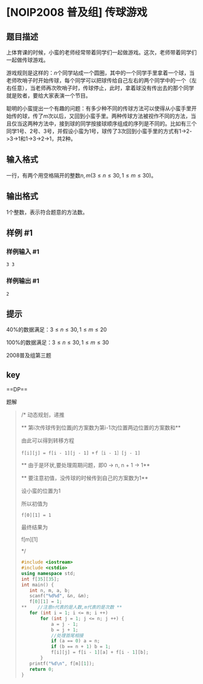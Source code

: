 # [NOIP2008 普及组] 传球游戏

## 题目描述

上体育课的时候，小蛮的老师经常带着同学们一起做游戏。这次，老师带着同学们一起做传球游戏。

游戏规则是这样的：$n$个同学站成一个圆圈，其中的一个同学手里拿着一个球，当老师吹哨子时开始传球，每个同学可以把球传给自己左右的两个同学中的一个（左右任意），当老师再次吹哨子时，传球停止，此时，拿着球没有传出去的那个同学就是败者，要给大家表演一个节目。

聪明的小蛮提出一个有趣的问题：有多少种不同的传球方法可以使得从小蛮手里开始传的球，传了$m$次以后，又回到小蛮手里。两种传球方法被视作不同的方法，当且仅当这两种方法中，接到球的同学按接球顺序组成的序列是不同的。比如有三个同学$1$号、$2$号、$3$号，并假设小蛮为$1$号，球传了$3$次回到小蛮手里的方式有$1$->$2$->$3$->$1$和$1$->$3$->$2$->$1$，共$2$种。

## 输入格式

一行，有两个用空格隔开的整数$n,m(3 \le n \le 30,1 \le m \le 30)$。

## 输出格式

$1$个整数，表示符合题意的方法数。

## 样例 #1

### 样例输入 #1

```
3 3
```

### 样例输出 #1

```
2
```

## 提示

40%的数据满足：$3 \le n \le 30,1 \le m \le 20$

100%的数据满足：$3 \le n \le 30,1 \le m \le 30$

2008普及组第三题



## key

==DP==

题解

>
>
>/* 动态规划，递推
>
>** 第i次传球传到位置j的方案数为第i-1次j位置两边位置的方案数和**
>
>由此可以得到转移方程
>
>```
>f[i][j] = f[i - 1][j - 1] +ｆ［i - 1］[j - 1]
>```
>
>** 由于是环状,要处理周期问题，即0 -> n, n + 1 -> 1**
>
>** 要注意初值，没传球的时候传到自己的方案数为1**
>
>设小蛮的位置为1
>
>所以初值为
>
>```
>f[0][1] = 1
>```
>
>最终结果为
>
>f[m][1]
>
>*/
>
>```cpp
>#include <iostream>
>#include <cstdio>
>using namespace std;
>int f[35][35];
>int main() {
>    int n, m, a, b;
>    scanf("%d%d", &n, &m);
>    f[0][1] = 1;
>**    //注意n代表的是人数,m代表的是次数 **
>    for (int i = 1; i <= m; i ++)
>        for (int j = 1; j <= n; j ++) {
>            a = j - 1;
>            b = j + 1;
>            //处理首尾相接 
>            if (a == 0) a = n;
>            if (b == n + 1) b = 1;
>            f[i][j] = f[i - 1][a] + f[i - 1][b];
>        }
>    printf("%d\n", f[m][1]);
>    return 0;
>}
>```



